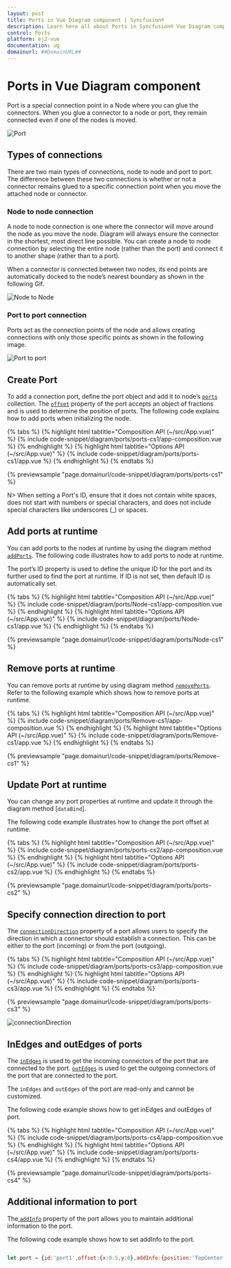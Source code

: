 ```yaml
---
layout: post
title: Ports in Vue Diagram component | Syncfusion®
description: Learn here all about Ports in Syncfusion® Vue Diagram component of Syncfusion Essential® JS 2 and more.
control: Ports 
platform: ej2-vue
documentation: ug
domainurl: ##DomainURL##
---
```


# Ports in Vue Diagram component

Port is a special connection point in a Node where you can glue the connectors. When you glue a connector to a node or port, they remain connected even if one of the nodes is moved.

![Port](../images/Port1.png)

## Types of connections

There are two main types of connections, node to node and port to port. The difference between these two connections is whether or not a connector remains glued to a specific connection point when you move the attached node or connector.

### Node to node connection

A node to node connection is one where the connector will move around the node as you move the node. Diagram will always ensure the connector in the shortest, most direct line possible. You can create a node to node connection by selecting the entire node (rather than the port) and connect it to another shape (rather than to a port).

<!-- markdownlint-disable MD033 -->

When a connector is connected between two nodes, its end points are automatically docked to the node’s nearest boundary as shown in the following Gif.

![Node to Node](../images/node-node-gif.gif)

### Port to port connection

Ports act as the connection points of the node and allows creating connections with only those specific points as shown in the following image.


![Port to port](../images/port-port-gif.gif)

## Create Port

To add a connection port, define the port object and add it to node’s [`ports`](https://ej2.syncfusion.com/vue/documentation/api/diagram/pointPortModel/) collection. The [`offset`](https://ej2.syncfusion.com/vue/documentation/api/diagram/pointModel/) property of the port accepts an object of fractions and is used to determine the position of ports. The following code explains how to add ports when initializing the node.


{% tabs %}
{% highlight html tabtitle="Composition API (~/src/App.vue)" %}
{% include code-snippet/diagram/ports/ports-cs1/app-composition.vue %}
{% endhighlight %}
{% highlight html tabtitle="Options API (~/src/App.vue)" %}
{% include code-snippet/diagram/ports/ports-cs1/app.vue %}
{% endhighlight %}
{% endtabs %}
        
{% previewsample "page.domainurl/code-snippet/diagram/ports/ports-cs1" %}

N> When setting a Port's ID, ensure that it does not contain white spaces, does not start with numbers or special characters, and does not include special characters like underscores (_) or spaces.

## Add ports at runtime

You can add ports to the nodes  at runtime by using the diagram method [`addPorts`](https://ej2.syncfusion.com/vue/documentation/api/diagram/#addports). The following code illustrates how to add ports to node at runtime.

The port’s ID property is used to define the unique ID for the port and its further used to find the port at runtime.
If ID is not set, then default ID is automatically set.

{% tabs %}
{% highlight html tabtitle="Composition API (~/src/App.vue)" %}
{% include code-snippet/diagram/ports/Node-cs1/app-composition.vue %}
{% endhighlight %}
{% highlight html tabtitle="Options API (~/src/App.vue)" %}
{% include code-snippet/diagram/ports/Node-cs1/app.vue %}
{% endhighlight %}
{% endtabs %}
        
{% previewsample "page.domainurl/code-snippet/diagram/ports/Node-cs1" %}

## Remove ports at runtime

You can remove ports at runtime by using diagram method [`removePorts`](https://ej2.syncfusion.com/vue/documentation/api/diagram/#removeports). Refer to the following example which shows how to remove ports at runtime.

{% tabs %}
{% highlight html tabtitle="Composition API (~/src/App.vue)" %}
{% include code-snippet/diagram/ports/Remove-cs1/app-composition.vue %}
{% endhighlight %}
{% highlight html tabtitle="Options API (~/src/App.vue)" %}
{% include code-snippet/diagram/ports/Remove-cs1/app.vue %}
{% endhighlight %}
{% endtabs %}
        
{% previewsample "page.domainurl/code-snippet/diagram/ports/Remove-cs1" %}

## Update Port at runtime

You can change any port properties at runtime and update it through the diagram method [`dataBind`].

The following code example illustrates how to change the port offset at runtime.

{% tabs %}
{% highlight html tabtitle="Composition API (~/src/App.vue)" %}
{% include code-snippet/diagram/ports/ports-cs2/app-composition.vue %}
{% endhighlight %}
{% highlight html tabtitle="Options API (~/src/App.vue)" %}
{% include code-snippet/diagram/ports/ports-cs2/app.vue %}
{% endhighlight %}
{% endtabs %}
        
{% previewsample "page.domainurl/code-snippet/diagram/ports/ports-cs2" %}


## Specify connection direction to port

The [`connectionDirection`](https://ej2.syncfusion.com/vue/documentation/api/diagram/port/#connectionDirection) property of a port allows users to specify the direction in which a connector should establish a connection. This can be either to the port (incoming) or from the port (outgoing).


{% tabs %}
{% highlight html tabtitle="Composition API (~/src/App.vue)" %}
{% include code-snippet/diagram/ports/ports-cs3/app-composition.vue %}
{% endhighlight %}
{% highlight html tabtitle="Options API (~/src/App.vue)" %}
{% include code-snippet/diagram/ports/ports-cs3/app.vue %}
{% endhighlight %}
{% endtabs %}
          
{% previewsample "page.domainurl/code-snippet/diagram/ports/ports-cs3" %}

![connectionDirection](../images/connectionDirection2.png)

## InEdges and outEdges of ports

The [`inEdges`](https://ej2.syncfusion.com/vue/documentation/api/diagram/pointPortModel/#inedges) is used to get the incoming connectors of the port that are connected to the port. [`outEdges`](https://ej2.syncfusion.com/vue/documentation/api/diagram/pointPortModel/#outedges) is used to get the outgoing connectors of the port that are connected to the port.

The `inEdges` and `outEdges` of the port are read-only and cannot be customized.

The following code example shows how to get inEdges and outEdges of port.

{% tabs %}
{% highlight html tabtitle="Composition API (~/src/App.vue)" %}
{% include code-snippet/diagram/ports/ports-cs4/app-composition.vue %}
{% endhighlight %}
{% highlight html tabtitle="Options API (~/src/App.vue)" %}
{% include code-snippet/diagram/ports/ports-cs4/app.vue %}
{% endhighlight %}
{% endtabs %}
          
{% previewsample "page.domainurl/code-snippet/diagram/ports/ports-cs4" %}

## Additional information to port

The[ `addInfo`](https://ej2.syncfusion.com/vue/documentation/api/diagram/pointPortModel/#addinfo) property of the port allows you to maintain additional information to the port. 

The following code example shows how to set addInfo to the port.

```javascript

let port = {id:'port1',offset:{x:0.5,y:0},addInfo:{position:'TopCenter',id:'port1'}};

```
